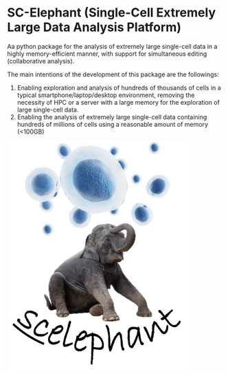 # SC-Elephant (Single-Cell Extremely Large Data Analysis Platform)
Aa python package for the analysis of extremely large single-cell data in a highly memory-efficient manner, with support for simultaneous editing (collaborative analysis). 

The main intentions of the development of this package are the followings:

1. Enabling exploration and analysis of hundreds of thousands of cells in a typical smartphone/laptop/desktop environment, removing the necessity of HPC or a server with a large memory for the exploration of large single-cell data.
2. Enabling the analysis of extremely large single-cell data containing hundreds of millions of cells using a reasonable amount of memory (<100GB)



![scelephant-logo](doc/img/scelephant_logo.png)
